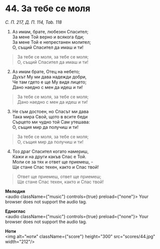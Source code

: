 # 44. За тебе се моля  

*С. П. 217, Д. П. 114, Tab. 118*  

1. Аз имам, брате, любезен Спасител;  
За мене Той верно и всякога бди;  
За мене Той е непрестанен молител;  
О, същий Спасител да имаш и ти!  

> За тебе се моля, за тебе се моля;  
> О, същий Спасител да имаш и ти!  

2. Аз имам брате, Отец на небето;  
Духът Му ми дава надежди добри,  
Че там гдето е ще Му видя лицето;  
Дано наедно с мен да идеш и ти!  

> За тебе се моля, за тебе се моля;  
> Дано наедно с мен да идеш и ти!  

3. Не съм достоен, но Спасът ми дава  
Така мира Свой, щото в всите беди  
Сърцето ми чудно той Сам утешава:  
О, същия мир да получиш и ти!  

> За тебе се моля, за тебе се моля;  
> О, същия мир да получиш и ти!  

4. Тоз драг Спасител когато намериш,  
Кажи и на други какъв Спас е Той.  
Моли се за тях и ответ ще приемеш, -  
Ще стане Спас техен, както и Спас твой!  

> Ответ ще приемеш, ответ ще приемеш;  
> Ще стане Спас техен, както и Спас твой!  

__Мелодия__  
<audio className={"music"} controls={true} preload={"none"}><source src="mp3/44.mp3" type="audio/mpeg"/>
Your browser does not support the audio tag.
</audio>  

__Едноглас__  
<audio className={"music"} controls={true} preload={"none"}><source src="transp/44.mp3" type="audio/mpeg"/>
Your browser does not support the audio tag.
</audio>  

__Ноти__  
<img alt="ноти" className={"score"} height="300" src="scores/44.jpg" width="212"/>

